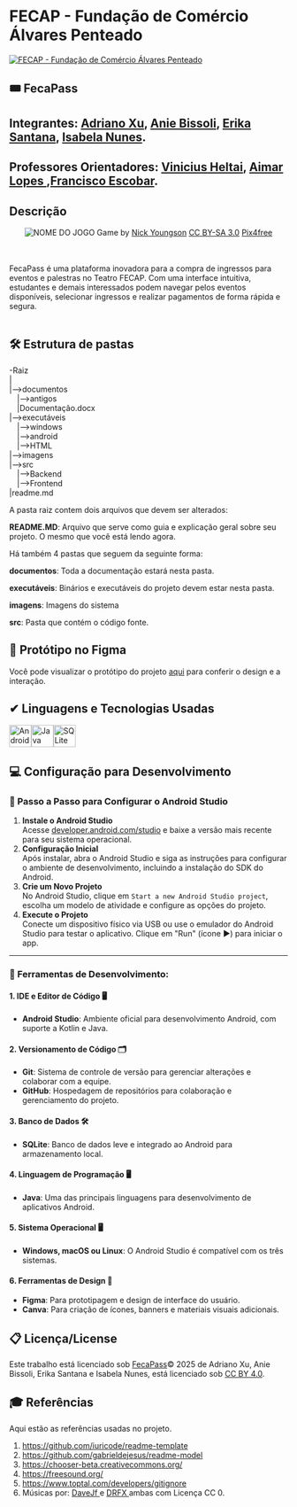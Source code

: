 
# FECAP - Fundação de Comércio Álvares Penteado

<a href= "https://www.fecap.br/"><img src="https://encrypted-tbn0.gstatic.com/images?q=tbn:ANd9GcRhZPrRa89Kma0ZZogxm0pi-tCn_TLKeHGVxywp-LXAFGR3B1DPouAJYHgKZGV0XTEf4AE&usqp=CAU" alt="FECAP - Fundação de Comércio Álvares Penteado" border="0"></a>
 </p>

## 🎟️ FecaPass

## Integrantes: <a href="https://www.linkedin.com/in/victorbarq/">Adriano Xu</a>, <a href="https://www.linkedin.com/in/anie-bissoli/">Anie Bissoli</a>, <a href="https://www.linkedin.com/in/erika-santana-da-silva-88744721b/">Erika Santana</a>, <a href="https://www.linkedin.com/in/isabela-nunes-zeferino/">Isabela Nunes</a>.

## Professores Orientadores: <a href="https://www.linkedin.com/in/vheltai/">Vinicius Heltai</a>, <a href="https://www.linkedin.com/in/aimarlopes/">Aimar Lopes </a>,<a href="https://www.linkedin.com/in/francisco-escobar/">Francisco Escobar</a>.

## Descrição

<p align="center">
<img src="https://pix4free.org/assets/library/2021-01-20/originals/game.jpg" alt="NOME DO JOGO" border="0">
  Game by <a href="http://www.nyphotographic.com/">Nick Youngson</a> <a rel="license" href="https://creativecommons.org/licenses/by-sa/3.0/">CC BY-SA 3.0</a> <a href="http://pix4free.org/">Pix4free</a>
</p>



<br><br>
FecaPass é uma plataforma inovadora para a compra de ingressos para eventos e palestras no Teatro FECAP. Com uma interface intuitiva, estudantes e demais interessados podem navegar pelos eventos disponíveis, selecionar ingressos e realizar pagamentos de forma rápida e segura.
<br><br>


## 🛠 Estrutura de pastas

-Raiz<br>
|<br>
|-->documentos<br>
  &emsp;|-->antigos<br>
  &emsp;|Documentação.docx<br>
|-->executáveis<br>
  &emsp;|-->windows<br>
  &emsp;|-->android<br>
  &emsp;|-->HTML<br>
|-->imagens<br>
|-->src<br>
  &emsp;|-->Backend<br>
  &emsp;|-->Frontend<br>
|readme.md<br>

A pasta raiz contem dois arquivos que devem ser alterados:

<b>README.MD</b>: Arquivo que serve como guia e explicação geral sobre seu projeto. O mesmo que você está lendo agora.

Há também 4 pastas que seguem da seguinte forma:

<b>documentos</b>: Toda a documentação estará nesta pasta.

<b>executáveis</b>: Binários e executáveis do projeto devem estar nesta pasta.

<b>imagens</b>: Imagens do sistema

<b>src</b>: Pasta que contém o código fonte.

## 📄 Protótipo no Figma 

Você pode visualizar o protótipo do projeto [aqui](https://www.figma.com/design/2f2lzpHfLMNlusgG5rTXE3/Untitled?node-id=0-1) para conferir o design e a interação.


## ✔ Linguagens e Tecnologias Usadas

<div style="display: flex; align-items: center;">
  <img src="https://cdn.jsdelivr.net/gh/devicons/devicon/icons/androidstudio/androidstudio-original.svg" width="40" height="40" alt="Android Studio" />
  <img src="https://cdn.jsdelivr.net/gh/devicons/devicon/icons/java/java-original.svg" width="40" height="40" alt="Java" />
  <img src="https://cdn.jsdelivr.net/gh/devicons/devicon/icons/sqlite/sqlite-original.svg" width="40" height="40" alt="SQLite" />
</div>


<h2>💻 Configuração para Desenvolvimento</h2>

<h3>🚀 Passo a Passo para Configurar o Android Studio</h3>
<ol>
  <li><b>Instale o Android Studio</b><br>
    Acesse <a href="https://developer.android.com/studio" target="_blank">developer.android.com/studio</a> e baixe a versão mais recente para seu sistema operacional. 
  </li>
  <li><b>Configuração Inicial</b><br>
    Após instalar, abra o Android Studio e siga as instruções para configurar o ambiente de desenvolvimento, incluindo a instalação do SDK do Android.
  </li>
  <li><b>Crie um Novo Projeto</b><br>
    No Android Studio, clique em <code>Start a new Android Studio project</code>, escolha um modelo de atividade e configure as opções do projeto.
  </li>
  <li><b>Execute o Projeto</b><br>
    Conecte um dispositivo físico via USB ou use o emulador do Android Studio para testar o aplicativo. Clique em "Run" (ícone ▶️) para iniciar o app.
  </li>
</ol>

<hr>

<h3>🔧 Ferramentas de Desenvolvimento:</h3>

<h4>1. IDE e Editor de Código 🖥️</h4>
<ul>
  <li><b>Android Studio</b>: Ambiente oficial para desenvolvimento Android, com suporte a Kotlin e Java.</li>
</ul>

<h4>2. Versionamento de Código 🗂️</h4>
<ul>
  <li><b>Git</b>: Sistema de controle de versão para gerenciar alterações e colaborar com a equipe.</li>
  <li><b>GitHub</b>: Hospedagem de repositórios para colaboração e gerenciamento do projeto.</li>
</ul>

<h4>3. Banco de Dados 🛠️</h4>
<ul>
  <li><b>SQLite</b>: Banco de dados leve e integrado ao Android para armazenamento local.</li>
</ul>

<h4>4. Linguagem de Programação 🖥️</h4>
<ul>
  <li><b>Java</b>: Uma das principais linguagens para desenvolvimento de aplicativos Android.</li>
</ul>

<h4>5. Sistema Operacional 🖥️</h4>
<ul>
  <li><b>Windows, macOS ou Linux</b>: O Android Studio é compatível com os três sistemas.</li>
</ul>

<h4>6. Ferramentas de Design 🎨</h4>
<ul>
  <li><b>Figma</b>: Para prototipagem e design de interface do usuário.</li>
  <li><b>Canva</b>: Para criação de ícones, banners e materiais visuais adicionais.</li>
</ul>



## 📋 Licença/License
Este trabalho está licenciado sob [FecaPass](https://FecaPass)© 2025 de Adriano Xu, Anie Bissoli, Erika Santana e Isabela Nunes, está licenciado sob [CC BY 4.0](https://creativecommons.org/licenses/by/4.0/?ref=chooser-v1).


## 🎓 Referências

Aqui estão as referências usadas no projeto.

1. <https://github.com/iuricode/readme-template>
2. <https://github.com/gabrieldejesus/readme-model>
3. <https://chooser-beta.creativecommons.org/>
4. <https://freesound.org/>
5. <https://www.toptal.com/developers/gitignore>
6. Músicas por: <a href="https://freesound.org/people/DaveJf/sounds/616544/"> DaveJf </a> e <a href="https://freesound.org/people/DRFX/sounds/338986/"> DRFX </a> ambas com Licença CC 0.

